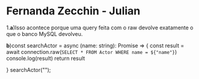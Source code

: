  # Fernanda Zecchin - Julian
 
  1.**a**)Isso acontece porque uma query feita com o raw devolve exatamente o que o banco MySQL devolveu.
  
   **b**)const searchActor = async (name: string): Promise<any> => {
    const result = await connection.raw(`
    SELECT * FROM Actor WHERE name = ${"name"}
  `)
  console.log(result)
  return result
  
}
searchActor("");
 